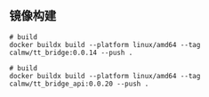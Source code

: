 ## 镜像构建

``` shell
# build 
docker buildx build --platform linux/amd64 --tag calmw/tt_bridge:0.0.14 --push .
```

``` shell
# build 
docker buildx build --platform linux/amd64 --tag calmw/tt_bridge_api:0.0.20 --push .
```

